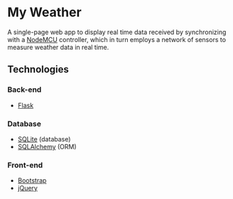 # My Weather

A single-page web app to display real time data received by synchronizing with
a [NodeMCU][1] controller, which in turn employs a network of sensors to measure
weather data in real time.

## Technologies

### Back-end

- [Flask](https://palletsprojects.com/p/flask/)

### Database

- [SQLite](https://sqlite.org/) (database)
- [SQLAlchemy](https://www.sqlalchemy.org/) (ORM)

### Front-end

- [Bootstrap](https://getbootstrap.com/)
- [jQuery](https://jquery.com/)

[1]: https://www.nodemcu.com/index_en.html
